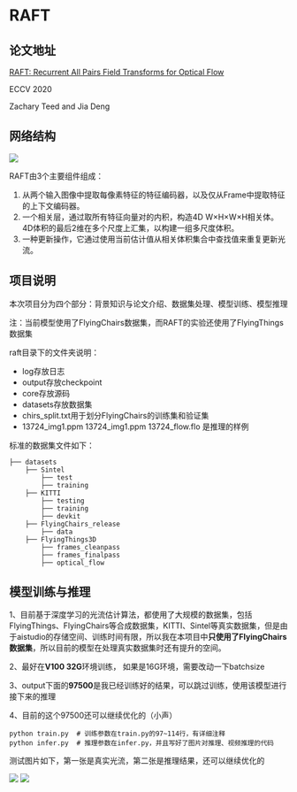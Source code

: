 # RAFT
## 论文地址
[RAFT: Recurrent All Pairs Field Transforms for Optical Flow](https://arxiv.org/pdf/2003.12039.pdf)

ECCV 2020

Zachary Teed and Jia Deng

## 网络结构
![](https://ai-studio-static-online.cdn.bcebos.com/30a5c53cc3474c9eb9f26aa468fe54e5dbd25e78d3f7428b9cb4a1c339aaef38)

RAFT由3个主要组件组成：
1. 从两个输入图像中提取每像素特征的特征编码器，以及仅从Frame中提取特征的上下文编码器。
1. 一个相关层，通过取所有特征向量对的内积，构造4D W×H×W×H相关体。4D体积的最后2维在多个尺度上汇集，以构建一组多尺度体积。
1. 一种更新操作，它通过使用当前估计值从相关体积集合中查找值来重复更新光流。


## 项目说明
本次项目分为四个部分：背景知识与论文介绍、数据集处理、模型训练、模型推理

注：当前模型使用了FlyingChairs数据集，而RAFT的实验还使用了FlyingThings数据集

raft目录下的文件夹说明：
* log存放日志
* output存放checkpoint
* core存放源码
* datasets存放数据集
* chirs_split.txt用于划分FlyingChairs的训练集和验证集
* 13724_img1.ppm 13724_img1.ppm 13724_flow.flo 是推理的样例

标准的数据集文件如下：
```
├── datasets
    ├── Sintel
        ├── test
        ├── training
    ├── KITTI
        ├── testing
        ├── training
        ├── devkit
    ├── FlyingChairs_release
        ├── data
    ├── FlyingThings3D
        ├── frames_cleanpass
        ├── frames_finalpass
        ├── optical_flow
```
## 模型训练与推理
1、目前基于深度学习的光流估计算法，都使用了大规模的数据集，包括FlyingThings、FlyingChairs等合成数据集，KITTI、Sintel等真实数据集，但是由于aistudio的存储空间、训练时间有限，所以我在本项目中**只使用了FlyingChairs数据集**，所以目前的模型在处理真实数据集时还有提升的空间。

2、最好在**V100 32G**环境训练， 如果是16G环境，需要改动一下batchsize

3、output下面的**97500**是我已经训练好的结果，可以跳过训练，使用该模型进行接下来的推理

4、目前的这个97500还可以继续优化的（小声）

```
python train.py  # 训练参数在train.py的97~114行，有详细注释
python infer.py  # 推理参数在infer.py，并且写好了图片对推理、视频推理的代码
```
测试图片如下，第一张是真实光流，第二张是推理结果，还可以继续优化的

![](https://ai-studio-static-online.cdn.bcebos.com/fd53fcb170d44d85be25a02afa7a0a62b743316f916e429a9f568bf0c03fb18e)
![](https://ai-studio-static-online.cdn.bcebos.com/b25f89cf10624a4a8d8e4004de61cd91c6baaf0454c94bbfb8b773071c54e361)
